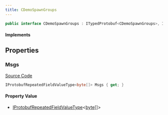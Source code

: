 ```yaml
---
title: CDemoSpawnGroups
---
```


```csharp
public interface CDemoSpawnGroups : ITypedProtobuf<CDemoSpawnGroups>, INativeHandle
```

#### Implements

## Properties

### Msgs

[Source Code](https://github.com/swiftly-solution/swiftlys2/blob/main/managed/src/SwiftlyS2.Generated/Protobufs/Interfaces/CDemoSpawnGroups.cs#L13)

```csharp
IProtobufRepeatedFieldValueType<byte[]> Msgs { get; }
```

#### Property Value

- [IProtobufRepeatedFieldValueType](/docs/api/shared/netmessages/iprotobufrepeatedfieldvaluetype-1)<[byte](https://learn.microsoft.com/dotnet/api/system.byte)[]>

